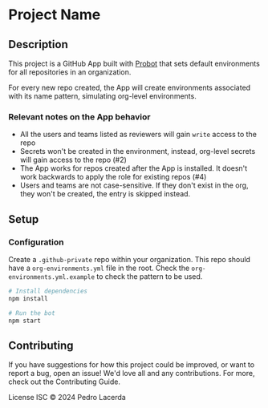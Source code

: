 # Project Name

## Description

This project is a GitHub App built with [Probot](https://github.com/probot/probot) that sets default environments for all repositories in an organization.

For every new repo created, the App will create environments associated with its name pattern, simulating org-level environments.

### Relevant notes on the App behavior

- All the users and teams listed as reviewers will gain `write` access to the repo
- Secrets won't be created in the environment, instead, org-level secrets will gain access to the repo (#2)
- The App works for repos created after the App is installed. It doesn't work backwards to apply the role for existing repos (#4)
- Users and teams are not case-sensitive. If they don't exist in the org, they won't be created, the entry is skipped instead.

## Setup

### Configuration

Create a `.github-private` repo within your organization. This repo should have a `org-environments.yml` file in the root. Check the `org-environments.yml.example` to check the pattern to be used.

```sh
# Install dependencies
npm install

# Run the bot
npm start
```


## Contributing

If you have suggestions for how this project could be improved, or want to report a bug, open an issue! We'd love all and any contributions. For more, check out the Contributing Guide.

License
ISC © 2024 Pedro Lacerda
